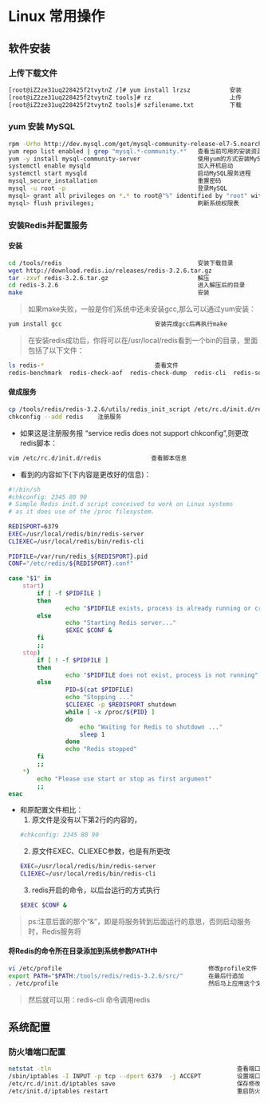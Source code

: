# Linux 常用操作

## 软件安装

### 上传下载文件
```sh
[root@iZ2ze31uq228425f2tvytnZ /]# yum install lrzsz           安装
[root@iZ2ze31uq228425f2tvytnZ tools]# rz                      上传
[root@iZ2ze31uq228425f2tvytnZ tools]# szfilename.txt          下载
```
### yum 安装 MySQL
```sh
rpm -Urho http://dev.mysql.com/get/mysql-community-release-el7-5.noarch.rpm         获取资源
yum repo list enabled | grep "mysql.*-community.*"   查看当前可用的安装资源
yum -y install mysql-community-server                使用yum的方式安装MySQL
systemctl enable mysqld                              加入开机启动
systemctl start mysqld                               启动MySQL服务进程
mysql_secure_installation                            重置密码
mysql -u root -p                                     登录MySQL
mysql> grant all privileges on *.* to root@"%" identified by "root" with grant option;                                          为root用户授权后才可远程访问
mysql> flush privileges;                             刷新系统权限表

```
### 安装Redis并配置服务
#### 安装
```sh
cd /tools/redis                                      安装下载目录
wget http://download.redis.io/releases/redis-3.2.6.tar.gz                               获取安装资源
tar -zxvf redis-3.2.6.tar.gz                         解压
cd redis-3.2.6                                       进入解压后的目录
make                                                 安装

```
> 如果make失败，一般是你们系统中还未安装gcc,那么可以通过yum安装：

```sh
yum install gcc                          安装完成gcc后再执行make

```
> 在安装redis成功后，你将可以在/usr/local/redis看到一个bin的目录，里面包括了以下文件：

```sh
ls redis-*                               查看文件
redis-benchmark  redis-check-aof  redis-check-dump  redis-cli  redis-server
```
#### 做成服务
```sh
cp /tools/redis/redis-3.2.6/utils/redis_init_script /etc/rc.d/init.d/redis  将redis_init_script复制到/etc/rc.d/init.d/，同时易名为redis
chkconfig --add redis    注册服务
```
- 如果这是注册服务报 “service redis does not support chkconfig”,则更改redis脚本：

```sh
vim /etc/rc.d/init.d/redis              查看脚本信息
```

- 看到的内容如下(下内容是更改好的信息)：
```sh
#!/bin/sh 
#chkconfig: 2345 80 90 
# Simple Redis init.d script conceived to work on Linux systems 
# as it does use of the /proc filesystem. 
   
REDISPORT=6379 
EXEC=/usr/local/redis/bin/redis-server 
CLIEXEC=/usr/local/redis/bin/redis-cli 
   
PIDFILE=/var/run/redis_${REDISPORT}.pid 
CONF="/etc/redis/${REDISPORT}.conf" 
   
case "$1" in 
    start) 
        if [ -f $PIDFILE ] 
        then 
                echo "$PIDFILE exists, process is already running or crashed" 
        else 
                echo "Starting Redis server..." 
                $EXEC $CONF & 
        fi 
        ;; 
    stop) 
        if [ ! -f $PIDFILE ] 
        then 
                echo "$PIDFILE does not exist, process is not running" 
        else 
                PID=$(cat $PIDFILE) 
                echo "Stopping ..." 
                $CLIEXEC -p $REDISPORT shutdown 
                while [ -x /proc/${PID} ] 
                do 
                    echo "Waiting for Redis to shutdown ..." 
                    sleep 1 
                done 
                echo "Redis stopped" 
        fi 
        ;; 
    *) 
        echo "Please use start or stop as first argument" 
        ;; 
esac 
```

- 和原配置文件相比： 
    1. 原文件是没有以下第2行的内容的，
    ```sh
    #chkconfig: 2345 80 90
    ```
    2. 原文件EXEC、CLIEXEC参数，也是有所更改
    ```sh
    EXEC=/usr/local/redis/bin/redis-server   
    CLIEXEC=/usr/local/redis/bin/redis-cli 
    ```
    3. redis开启的命令，以后台运行的方式执行
    ```sh
    $EXEC $CONF &
    ```
> ps:注意后面的那个“&”，即是将服务转到后面运行的意思，否则启动服务时，Redis服务将


#### 将Redis的命令所在目录添加到系统参数PATH中
```sh
vi /etc/profile                                         修改profile文件
export PATH="$PATH:/tools/redis/redis-3.2.6/src/"       在最后行追加
. /etc/profile                                          然后马上应用这个文件
```
> 然后就可以用：redis-cli  命令调用redis


## 系统配置
### 防火墙端口配置
```sh
netstat -tln                                                    查看端口开放情况
/sbin/iptables -I INPUT -p tcp --dport 6379  -j ACCEPT          设置端口开放
/etc/rc.d/init.d/iptables save                                  保存修改
/etc/init.d/iptables restart                                    重启防火墙
```